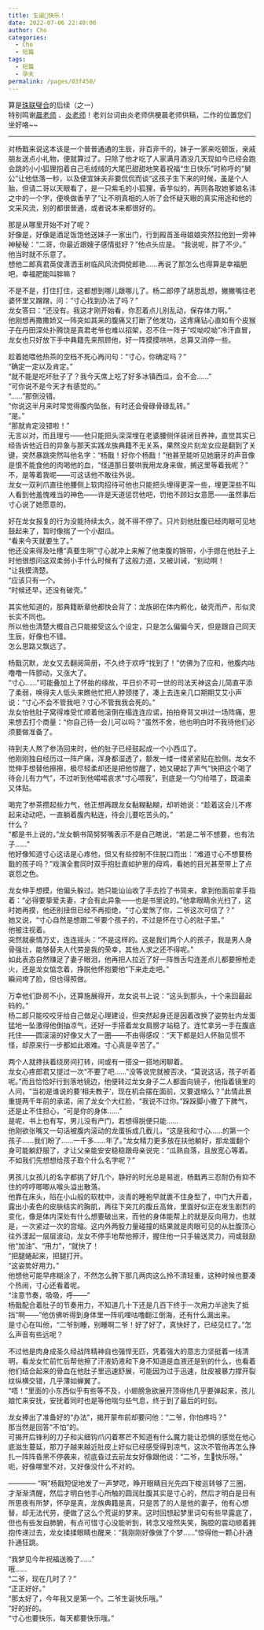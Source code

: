 ```yaml
---
title: 生诞🥚快乐！
date: 2022-07-06 22:40:00
author: Cho
categories: 
  - Cho
  - 短篇
tags: 
  - 短篇
  - 孕夫
permalink: /pages/03f450/
---
```


算是[珠联璧合](/pages/f1c681/)的后续（之一）  
特别鸣谢[晨老师](/categories/?category=晨晨) 、[炎老师](/categories/?category=影炎)！老刘台词由炎老师供梗晨老师供稿，二作的位置您们坐好咯~~

---

对杨戬来说这本该是一个普普通通的生辰，非百非千的，妹子一家来吃顿饭，亲戚朋友送点小礼物，便就算过了。只除了他才吃了人家满月酒没几天现如今已经会跑会跳的小小狐狸抱着自己毛绒绒的大尾巴甜甜地笑着祝福“生日快乐”时称呼的“舅公”让他低落一秒，以及便宜妹夫非要侃侃而谈“这孩子生下来的时候，虽是个人胎，但请二哥以天眼看了，是一只紫毛的小狐狸，香芋似的，再则各取她爹娘名讳之中的一个字，便唤做香芋了”让不明真相的人听了会怀疑天眼的真实用途和他的文采风流，别的都很普通，或者说本来都很好的。<!-- more -->

那是从哪里开始不对了呢？  
好像是，好像是酒足饭饱他送妹子一家出门，行到殿首圣母娘娘突然拉他到一旁神神秘秘：“二哥，你最近跟嫂子感情挺好？”他点头应是。
“我说呢，胖了不少。”  
他当时就不乐意了。  
想他二郎真君英俊潇洒玉树临风风流倜傥郎艳……再说了那怎么也得算是幸福肥吧，幸福肥能叫胖嘛？

不是不是，打住打住，这都想到哪儿跟哪儿了。杨二郎停了胡思乱想，撇撇嘴往老婆怀里又蹭蹭，问：“寸心找到办法了吗？”  
龙女答曰：“还没有。我这才刚开始看，你忍着点儿别乱动，保存体力啊。”  
他刚想再撒撒娇又一阵突如其来的腹痛又打断了他发功，这疼痛钻心直如有个皮猴子在丹田深处扑腾饶是真君老爷也难以招架，忍不住一阵子“哎呦哎呦”冷汗直冒，龙女也只好放下手中典籍先来照顾他，好一阵摸摸哄哄，总算又消停一些。

趁着她喂他热茶的空档不死心再问句：“寸心，你确定吗？”  
“确定一定以及肯定。”  
“就不能是吃坏肚子了？我今天席上吃了好多冰镇西瓜，会不会……”  
“可你说不是今天才有感觉的。”  
“……”那倒没错。  
“你说这半月来时常觉得腹内坠胀，有时还会骨碌骨碌乱转。”  
“是。”  
“那就肯定没错啦！”  
无言以对，而且理亏——他只能把头深深埋在老婆腰侧佯装闭目养神，直觉其实已经告诉他近日的异象与那天实践龙族典籍不无关系，果然没片刻龙女应是翻到了关键，突然暴跳突然叫他名字：“杨戬！好你个杨戬！”他甚至能听见她磨牙的声音像是恨不能食他的肉喝他的血，“怪道那日要哄我用龙身来做，搁这里等着我呢？”  
不，是等着我呢——可这话他不敢往外说。  
龙女一双利爪直往他腰侧上软肉招待可他也只能把头埋得更深一些，埋更深些不叫人看到他羞愧难当的神色——许是天道惩罚他吧，罚他不顾妇女意愿——虽然事后寸心说了她愿意的。

好在龙女报复的行为没能持续太久，就不得不停了。只片刻他肚腹已经肉眼可见地鼓起来了，暂时像揣了一个小甜瓜。  
“看来今天就要生了。”  
他还没来得及吐槽“真要生啊”寸心就冲上来解了他束腹的锦带，小手摁在他肚子上时他很想问这双柔弱小手什么时候有了这般力道，又被训诫，“别动啊！  
“让我摸清楚。  
“应该只有一个。  
“时候还早，还没有破壳。”

其实他知道的，那典籍断章他都快会背了：龙族卵在体内孵化，破壳而产，形似灵长实不同也。  
所以他也清楚大概自己只能接受这么个设定，只是怎么偏偏今天，但是跟自己同天生辰，好像也不错。  
怎么思路又飘远了。

杨戬沉默，龙女又去翻阅简册，不久终于欢呼“找到了！”仿佛为了应和，他腹内咕噜噜一阵颤动，又涨大了。  
“寸心……”可能叠加上了怀胎的缘故，平日价不可一世的司法天神这会儿简直平添了柔弱，唤得夫人低头来瞧他忙把人脖颈搂了，凑上去连亲几口期期艾艾小声说：“寸心不会不管我吧？寸心不管我我会死的。”  
龙女怕他肚子窝得难受忙顺着他滚倒在榻连连应诺，拍拍脊背又哄过一场阵痛，思来想去打个商量：“你自己待一会儿可以吗？”虽然不舍，他也明白时不我待他们必须要做准备了。

待到夫人熬了参汤回来时，他的肚子已经鼓起成一个小西瓜了。  
他刚刚独自经历过一阵产痛，浑身都湿透了，额发一缕一缕紧紧贴在脸侧。龙女不觉伸手想替他擦擦，极尽轻柔却还是把他惊醒了，她又硬起了声气“快把这个喝了待会儿有力气”，不过听到他喏喏哀求“寸心喂我”，到底是一勺勺给喂了，既温柔又体贴。

喝完了参茶攒起些力气，他正想再跟龙女黏糊黏糊，却听她说：“趁着这会儿不疼起来动动吧，一直躺着腹内粘连，待会儿要吃苦头的。”  
什么？  
“都是书上说的，”龙女朝书简努努嘴表示不是自己瞎说，“若是二爷不想要，也有法子……”  
他好像知道寸心这话是心疼他，但又有些控制不住脱口而出：“难道寸心不想要杨戬的孩子吗？”戏演全套同时双手抱肚直如护崽的母鸡，看她的目光甚至带上了点哀怨之色。

龙女伸手想摸，他偏头躲过。她只能讪讪收了手去捡了书简来，拿到他面前拿手指着：“必得要挚爱夫妻，才会有此异象——也是书里说的。”他拿眼睛余光扫了，这时她再摸，他还别扭但已经不再拒绝，“寸心爱煞了你，二爷这次可信了？”  
她又说，“寸心自然是想跟二爷要个孩子的，不过是怀在寸心的肚子里。”  
他被注视着。  
突然就豪情万丈，连连摇头：“不是这样的。这是我们两个人的孩子，我是男人身骨强壮，能够替夫人代劳是我的荣幸，其他人求之还不得呢。”  
如此表态自然赚足了妻子眼泪，他再把人拉近了好一阵唇舌勾连差点儿都要擦枪走火，还是龙女惦念着，挣脱他怀抱要他“下来走走吧。”  
瞬间垮了脸，但也得照做。

万幸他们卧房不小，还算施展得开，龙女说书上说：“这头到那头，十个来回最起码的。”  
杨二郎只能咬咬牙给自己做足心理建设，但突然起身还是因着改换了姿势肚内龙蛋猛地一坠激得他倒抽凉气，还好一手搭着龙女肩膀才站稳了。连忙拿另一手在腹底托住——圆滚滚的好像又大了一圈——不由得感叹：“天下都是妇人怀胎见惯不怪，却原来行一步都如此艰难。寸心真是辛苦了。”

两个人就搀扶着绕房间打转，间或有一搭没一搭地闲聊着。  
龙女心疼郎君又提过一次“不要了吧……”没等说完就被否决，“莫说这话，孩子听着呢。”而且恰恰好行到落地镜边，他便转过龙女身子二人都面向镜子，他指着镜里的人问，“当初是谁说的要‘相夫教子’，现在机会摆在面前，又要退缩么？”此情此景重提两千年前的承诺，闹了龙女个大红脸，“我说不过你。”跺跺脚小撒了下脾气，还是止不住担心，“可是你的身体……”  
是呢，书上也有写，男儿没有产门，若想得脱便只能……  
他刚欲张嘴又一句话被腹内滚动的龙蛋拆成几截儿，“这是我和寸心……的第一个孩子……我们盼了……一千多……年了。”龙女精力更多放在扶他躺好，那龙蛋翻个身可能躺舒服了，才让父亲能安安稳稳跟母亲说完：“瓜熟自落，且放宽心等着。不如我们先想想给孩子取个什么名字呢？”

男孩儿女孩儿的名字都挑了好几个，静好的时光总是易逝，杨戬再三忍耐仍有抑不住的哼哼唧唧从喉头溢出散落。  
他靠在床头，陷在小山般的软枕中，淡青的睡袍早就裹不住身型了，中门大开着，露出小麦色的皮肤结实的胸肌，再往下突兀的腹丘高耸，里面好似正在发生剧烈的变化，像是体内深处有什么想要破出来，而他的身体能帮上的就是反向用力，也就是，一次紧过一次的宫缩。这内外两股力量碰撞的结果就是肉眼可见的从肚腹顶心往外漾起一层层波动，龙女不停手地帮他擦汗，握住他一只手输送灵力，间或鼓励他“加油”、“用力”，“就快了！  
“把腿蜷起来，把腿打开。  
“这姿势好用力。”  
他想他可能早疼糊涂了，不然怎么胯下那几两肉这么拎不清轻重，这种时候也要凑个热闹，寸心还看着呢。  
“注意节奏，吸吸，呼——”  
杨戬配合着肚子的节奏用力，不知道几十下还是几百下终于一次用力半途失了抵挡“啊——”他仿佛听得到身体里一阵叽哩咕噜翻江倒海，还有什么漏出来。  
是寸心在叫他，“二爷别睡，别睡啊二爷！好了好了，真快好了，已经见红了。”怎么声音有些远呢？

不过他是肉身成圣久经战阵精神自也强悍无匹，凭着强大的意志力坚挺着一线清明，看龙女忙前忙后帮他擦了汗液奶液和下身不知道是血液还是别的什么，也看着他们结合起来的骨血在他肚子里迅速舒展，可能因为过于迅速，肚皮被暴力撑开裂纹纵横交错，几乎薄如蝉翼了。  
“唔！”里面的小东西似乎有些等不及，小翅膀急欲展开顶得他几乎要弹起来，孩儿娘忙来安抚，安抚着同时也是等他喘匀些气息，终于到了最后的时刻。

龙女捧出了准备好的“办法”，揭开蒙布前却要问他：“二爷，你怕疼吗？”  
那当然是回答“不怕”的。  
可揭开后锋利的刀子和尖细钩爪闪着寒芒不知道有什么魔力能让恐惧的感觉在他心底滋生蔓延，那刀子越来越近肚皮上好似已经感受得到凉气，这次不管他再怎么挣扎一阵阵昏黑不停袭来，彻底昏过去前龙女好像跟他说：“二爷，生🥚快乐呀。”  
呃，好像哪里不对，又好像没什么不对的。

————
“啊”杨戬短促地发了一声梦呓，睁开眼睛目光先四下梭巡转够了三圈，才渐渐清醒，然后才明白他手心所触的圆润肚腹其实是寸心的，然后才明白是日有所思夜有所梦，怀孕是真，龙族典籍是真，只是苦了的人是他的妻子，他有心想替，却无法代劳，便做了这么个荒诞的梦来。这时回想起梦里词句有些早露底了，但也有些发自肺腑，有点可惜寸心没能听到，转念又哑然失笑，胸腔的震动顺着拥抱传递过去，龙女揉揉眼睛也醒来：“我刚刚好像做了个梦……”惊得他一颗心扑通扑通狂跳。

“我梦见今年祝福送晚了……”  
哦……  
“二爷，现在几时了？”  
“正正好好。”  
“那太好了，今年我又是第一个。二爷生诞快乐哦。”  
“好的好的。  
“寸心也要快乐，每天都要快乐哦。”
